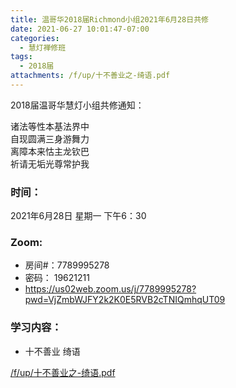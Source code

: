 ```yaml
---
title: 温哥华2018届Richmond小组2021年6月28日共修
date: 2021-06-27 10:01:47-07:00
categories:
  - 慧灯禅修班
tags:
  - 2018届
attachments: /f/up/十不善业之-绮语.pdf
---
```

2018届温哥华慧灯小组共修通知：

诸法等性本基法界中\
自现圆满三身游舞力\
离障本来怙主龙钦巴\
祈请无垢光尊常护我  

### 时间：

2021年6月28日 星期一 下午6：30

### Zoom:

* 房间#：7789995278 
* 密码： 19621211
* <https://us02web.zoom.us/j/7789995278?pwd=VjZmbWJFY2k2K0E5RVB2cTNIQmhqUT09>

### 学习内容：

* 十不善业 绮语

[/f/up/十不善业之-绮语.pdf](https://s3.ca-central-1.wasabisys.com/hddata/f.huidengchanxiu.net/hdv/f/up/十不善业之-绮语.pdf)